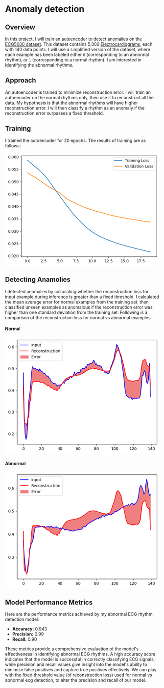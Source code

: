# Anomaly detection

## Overview

In this project, I will train an autoencoder to detect anomalies on the [ECG5000 dataset](http://www.timeseriesclassification.com/description.php?Dataset=ECG5000). This dataset contains 5,000 [Electrocardiograms](https://en.wikipedia.org/wiki/Electrocardiography), each with 140 data points. I will use a simplified version of the dataset, where each example has been labeled either `0` (corresponding to an abnormal rhythm), or `1` (corresponding to a normal rhythm). I am interested in identifying the abnormal rhythms.

## Approach

An autoencoder is trained to minimize reconstruction error. I will train an autoencoder on the normal rhythms only, then use it to reconstruct all the data. My hypothesis is that the abnormal rhythms will have higher reconstruction error. I will then classify a rhythm as an anomaly if the reconstruction error surpasses a fixed threshold.

## Training

I trained the autoencoder for 20 epochs. The results of training are as follows:

![Training Results](images/training_results.png)

## Detecting Anamolies

I detected anomalies by calculating whether the reconstruction loss for input example during inference is greater than a fixed threshold. I calculated the mean average error for normal examples from the training set, then classified unseen examples as anomalous if the reconstruction error was higher than one standard deviation from the training set. Following is a comparison of the reconstruction loss for normal vs abnormal examples.

#### Normal

![Training Results](images/normal.png)

#### Abnormal

![Training Results](images/abnormal.png)

## Model Performance Metrics

Here are the performance metrics achieved by my abnormal ECG rhythm detection model:

- **Accuracy:** 0.943
- **Precision:** 0.99
- **Recall:** 0.90

These metrics provide a comprehensive evaluation of the model's effectiveness in identifying abnormal ECG rhythms. A high accuracy score indicates that the model is successful in correctly classifying ECG signals, while precision and recall values give insight into the model's ability to minimize false positives and capture true positives effectively. We can play with the fixed threshold value (of reconstruction loss) used for normal vs abnormal ecg detection, to alter the precision and recall of our model.

